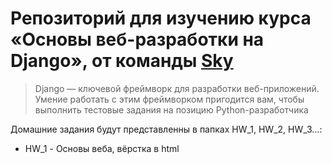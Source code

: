 # Репозиторий для изучению курса «Основы веб-разработки на Django», от команды [Sky](https://sky.pro/?ysclid=ljwvaxvihj238982202)
>Django — ключевой фреймворк для разработки веб-приложений. Умение работать с этим фреймворком пригодится вам, чтобы выполнить тестовые задания на позицию Python-разработчика
> 
Домашние задания будут представленны в папках HW_1, HW_2, HW_3...:

- HW_1 - Основы веба, вёрстка в html